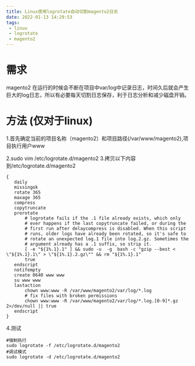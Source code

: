 ```yaml
---
title: Linux使用logrotate自动切割magento2日志
date: 2022-01-13 14:29:53
tags:
 - linux
 - logrotate
 - magento2
---
```

 # 需求
 magento2 在运行的时候会不断在项目中var/log中记录日志，时间久后就会产生巨大的log日志，所以有必要每天切割日志保存，利于日志分析和减少磁盘开销。
 # 方法 (仅对于linux)
 1.首先确定当前的项目名称（magento2）和项目路径(/var/www/magento2),项目执行用户www

 2.sudo vim /etc/logrotate.d/magento2
 3.拷贝以下内容到/etc/logrotate.d/magento2
 ```
 {
    daily
    missingok
    rotate 365
    maxage 365
    compress
    copytruncate
    prerotate
        # logrotate fails if the .1 file already exists, which only
        # ever happens if the last copytruncate failed, or during the
        # first run after delaycompress is disabled. When this script
        # runs, older logs have already been rotated, so it's safe to
        # rotate an unexpected log.1 file into log.2.gz. Sometimes the
        # argument already has a .1 suffix, so strip it.
        [ -e "${1%.1}.1" ] && sudo -u  -g  bash -c "gzip --best < \"${1%.1}.1\" > \"${1%.1}.2.gz\"" && rm "${1%.1}.1"
        true
    endscript
    notifempty
    create 0640 www www
    su www www
    lastaction
        chown www:www -R /var/www/magento2/var/log/*.log
        # fix files with broken permissions
        chown www:www -R /var/www/magento2/var/log/*.log.[0-9]*.gz 2>/dev/null || true
    endscript
}
 ```
4.测试
```shell
#强制执行
sudo logrotate -f /etc/logrotate.d/magento2
#调试模式
sudo logrotate -d /etc/logrotate.d/magento2
```